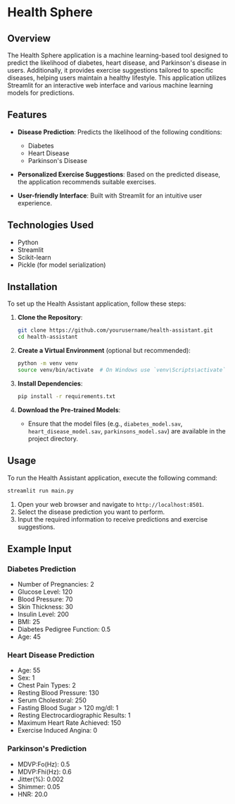 
# Health Sphere


## Overview

The Health Sphere application is a machine learning-based tool designed to predict the likelihood of diabetes, heart disease, and Parkinson's disease in users. Additionally, it provides exercise suggestions tailored to specific diseases, helping users maintain a healthy lifestyle. This application utilizes Streamlit for an interactive web interface and various machine learning models for predictions.

## Features

- **Disease Prediction**: Predicts the likelihood of the following conditions:
  - Diabetes
  - Heart Disease
  - Parkinson's Disease

- **Personalized Exercise Suggestions**: Based on the predicted disease, the application recommends suitable exercises.

- **User-friendly Interface**: Built with Streamlit for an intuitive user experience.

## Technologies Used

- Python
- Streamlit
- Scikit-learn
- Pickle (for model serialization)

## Installation

To set up the Health Assistant application, follow these steps:

1. **Clone the Repository**:
   ```bash
   git clone https://github.com/yourusername/health-assistant.git
   cd health-assistant
   ```

2. **Create a Virtual Environment** (optional but recommended):
   ```bash
   python -m venv venv
   source venv/bin/activate  # On Windows use `venv\Scripts\activate`
   ```

3. **Install Dependencies**:
   ```bash
   pip install -r requirements.txt
   ```

4. **Download the Pre-trained Models**:
   - Ensure that the model files (e.g., `diabetes_model.sav`, `heart_disease_model.sav`, `parkinsons_model.sav`) are available in the project directory.

## Usage

To run the Health Assistant application, execute the following command:

```bash
streamlit run main.py
```

1. Open your web browser and navigate to `http://localhost:8501`.
2. Select the disease prediction you want to perform.
3. Input the required information to receive predictions and exercise suggestions.

## Example Input

### Diabetes Prediction
- Number of Pregnancies: 2
- Glucose Level: 120
- Blood Pressure: 70
- Skin Thickness: 30
- Insulin Level: 200
- BMI: 25
- Diabetes Pedigree Function: 0.5
- Age: 45

### Heart Disease Prediction
- Age: 55
- Sex: 1
- Chest Pain Types: 2
- Resting Blood Pressure: 130
- Serum Cholestoral: 250
- Fasting Blood Sugar > 120 mg/dl: 1
- Resting Electrocardiographic Results: 1
- Maximum Heart Rate Achieved: 150
- Exercise Induced Angina: 0

### Parkinson's Prediction
- MDVP:Fo(Hz): 0.5
- MDVP:Fhi(Hz): 0.6
- Jitter(%): 0.002
- Shimmer: 0.05
- HNR: 20.0

